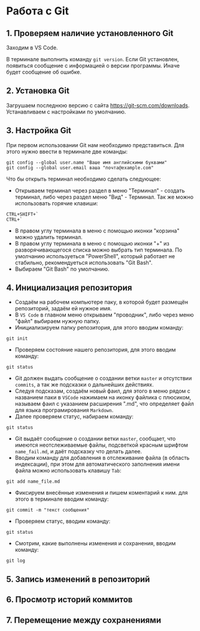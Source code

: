 # Работа с Git

## 1. Проверяем наличие установленного Git
Заходим в VS Code. 

В терминалe выполнить команду `git version`. 
Если Git установлен, появиться сообщение с информацией о версии программы. Иначе будет сообщение об ошибке.

## 2. Установка Git
Загрушаем последнюю версию с сайта https://git-scm.com/downloads.
Устанавливаем с настройками по умолчанию.

## 3. Настройка Git
При первом использовании Git нам необходимо представиться. Для этого нужно ввести в терминале две команды:
```
git config --global user.name "Ваше имя английскими буквами"
git config --global user.email ваша "почта@example.com"
```
Что бы открыть терминал необходимо сделать следующее:

* Открываем терминал через раздел в меню "Терминал" - создать терминал, либо через раздел меню "Вид" - Терминал.
Так же можно использовать горячие клавиши:
~~~
CTRL+SHIFT+`
CTRL+`
~~~
* В правом углу терминала в меню с помощью иконки "корзина" можно удалить терминал.
* В правом углу терминала в меню с помощью иконки "+" из разворячивающегося списка можно выбрать тип терминала. По умолчанию используеться "PowerShell", который работает не стабильно, рекомендуеться использовать "Git Bash".
* Выбираем "Git Bash" по умолчанию.



## 4. Инициализация репозитория

* Создаём на рабочем компьютере паку, в которой будет размещён репозиторий, задаём ей нужное имя.
* В `VS Code` в главном меню открываем "проводник", либо через меню "файл" выбираем нужную папку. 
* Инициализируем папку репозитория, для этого вводим команду:
```
git init
```
* Проверяем состояние нашего репозитория, для этого вводим команду:
~~~
git status
~~~
* Git должен выдать сообщение о создании ветки `master` и отсутствии `commits`, а так же подсказки о дальнейших действиях.
* Следуя подсказам, создаём новый фаил, для этого в меню рядом с названием паки в `VSCode` нажимаем на иконку файлика с плюсиком, называем фаил с указанием расширения ".md", что определяет файл для языка програмирования `Markdown`.
* Далее проверяем статус, набираем команду:
```
git status
```
* Git выдаёт сообщение о создании ветки `master`, сообщает, что имеются неотслеживаемые файлы, подсветкой красным шрифтом `name_fail.md`, и даёт подсказку что делать далее.
* Вводим команду для добавления в отслеживание файла (в область индексации), при этом для автоматического заполнения имени файла можно использовать клавишу `Tab`:
```
git add name_file.md
```
* Фиксируем внесённые изменения и пишем коментарий к ним. для этого в терминале вводим команду:
```
git commit -m "текст сообщения"
```
* Проверяем статус, вводим команду:
```
git status
```
* Смотрим, какие выполнены изменения и сохранения, вводим команду:
~~~
git log
~~~


## 5. Запись изменений в репозиторий

## 6. Просмотр историй коммитов

## 7. Перемещение между сохранениями